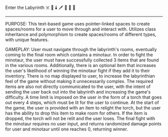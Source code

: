 Enter the Labyrinth
:skull_and_crossbones: :flashlight: :candle: :dagger: :bow_and_arrow: :door: :boar:
***

PURPOSE:
This text-based game uses pointer-linked spaces to create spaces/rooms for a user to move through and interact with.
Utilizes class inheritance and polymorphism to create spaces/rooms of different types, with unique features.


GAMEPLAY:
User must navigate through the labyrinth's rooms, eventually coming to the final room which contains a minotaur. In order to fight the minotaur, the user must have successfully collected 3 items that are found in the various rooms. Additionally, there is an optional item that increases the user's likelihood of winning the minotaur fight if they add it to their inventory. There is no map displayed to user, to increase the labyrinthian feel of the game without making it unnecessarily complex. The required items are also not directly communicated to the user, with the intent of sending the user back out into the labyrinth and increasing the game's difficulty. A time limit is imposed on the user in the form of a torch that goes out every 4 steps, which must be lit for the user to continue. At the start of the game, the user is provided with an item to relight the torch, but the user has the ability to drop this item to make room for others. If the item is dropped, the torch will not be relit and the user loses. The final fight with the minotaur requires no user input, and returns randomized damage points for user and minotaur until one reaches 0, returning winner.


